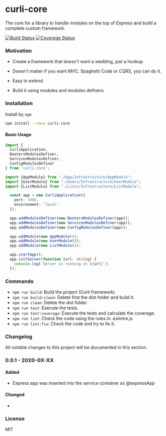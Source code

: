 # curli-core
The core for a library to handle modules on the top of Express and build a complete custom framework.


[![Build Status](https://travis-ci.org/CarlosCraviotto/curli-core.svg?branch=master)](https://travis-ci.com/github/CarlosCraviotto/curli-core)
[![Coverage Status](https://coveralls.io/repos/github/CarlosCraviotto/curli-core/badge.svg?branch=master&cach=ff)](https://coveralls.io/github/CarlosCraviotto/curli-core?branch=master)


### Motivation
- Create a framework that doesn't want a wedding, just a hookup

- Doesn't matter if you want MVC, Spaghetti Code or CQRS, you can do it.

- Easy to extend

- Build it using modules and modules definers.

  

### Installation

Install by `npm`

```sh
npm install --save curli-core
```
#### Basic Usage

```typescript
import {
  CurliApplication,
  BootersModulesDefiner,
  ServicesModulesDefiner,
  ConfigModulesDefiner
} from 'curli-core';

import {AppModule} from "./App/Infrastructure/AppModule";
import {UserModule} from "./Users/Infrastructure/UserModule";
import {ListModule} from "./Lists/Infrastructure/ListModule";

  const app = new CurliApplication({
    port: 3000,
    environment: 'local'
  });

  app.addModulesDefiner(new BootersModulesDefiner(app));
  app.addModulesDefiner(new ServicesModulesDefiner(app));
  app.addModulesDefiner(new ConfigModulesDefiner(app));

  app.addModule(new AppModule());
  app.addModule(new UserModule());
  app.addModule(new ListModule());

  app.startApp();
  app.initServer(function (url: string) {
    console.log(`Server is running at ${url}`);
  });

```


### Commands
 - `npm run build`: Build the project (Curli framework).
 - `npm run build:clean`: Delete first the dist folder and build it.
 - `npm run clean`: Delete the dist folder.
 - `npm run test`: Execute the tests.
 - `npm run test:coverage`:  Execute the tests and calculate the coverage.
 - `npm run lint`: Check the code using the rules in .eslintre.js
 - `npm run lint:fix`: Check the code and try to fix it.



### Changelog

All notable changes to this project will be documented in this section.

### 0.0.1 - 2020-0X-XX

#### Added

- Express app was inserted into the service container as @expressApp

#### Changed

- 



### License

MIT
